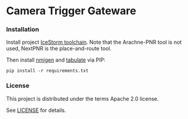 # Camera Trigger Gateware


### Installation

Install project [IceStorm toolchain](http://www.clifford.at/icestorm/).  Note that the Arachne-PNR tool is not used, NextPNR is the place-and-route tool.

Then install [nmigen](https://github.com/nmigen/nmigen) and [tabulate](https://github.com/astanin/python-tabulate) via PIP:

```
pip install -r requirements.txt
```

### License

This project is distributed under the terms Apache 2.0 license.

See [LICENSE](LICENSE) for details.